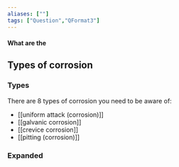 ```yaml
---
aliases: [""]
tags: ["Question","QFormat3"]
---
```


#### What are the
## Types of corrosion
### Types
There are 8 types of corrosion you need to be aware of:
- [[uniform attack (corrosion)]]
- [[galvanic corrosion]]
- [[crevice corrosion]]
- [[pitting (corrosion)]]

### Expanded